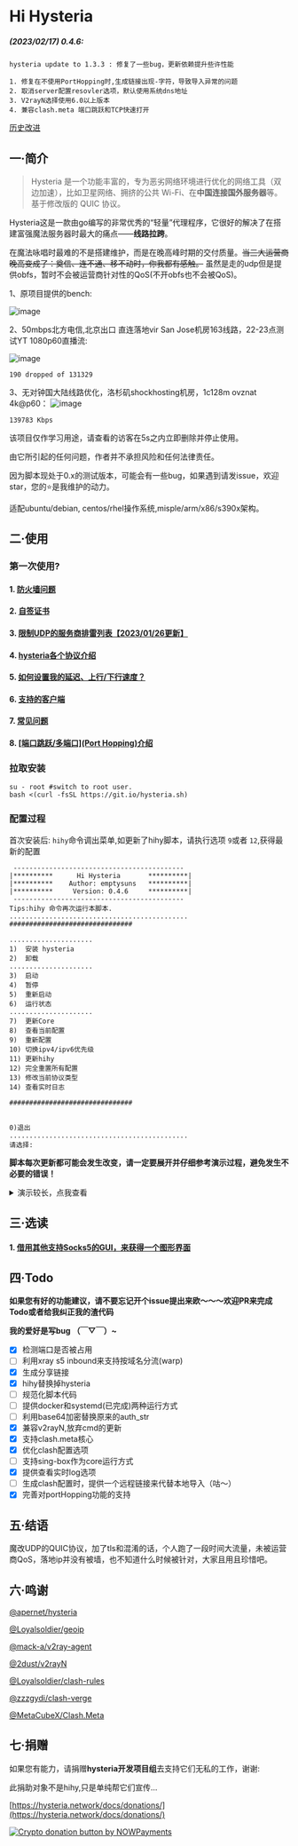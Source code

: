 # Hi Hysteria

##### (2023/02/17) 0.4.6:

```
hysteria update to 1.3.3 : 修复了一些bug，更新依赖提升些许性能

1. 修复在不使用PortHopping时,生成链接出现-字符，导致导入异常的问题
2. 取消server配置resovler选项，默认使用系统dns地址
3. V2rayN选择使用6.0以上版本
4. 兼容clash.meta 端口跳跃和TCP快速打开
```

[历史改进](md/log.md)

## 一·简介

> Hysteria 是一个功能丰富的，专为恶劣网络环境进行优化的网络工具（双边加速），比如卫星网络、拥挤的公共 Wi-Fi、在**中国连接国外服务器**等。 基于修改版的 QUIC 协议。

Hysteria这是一款由go编写的非常优秀的“轻量”代理程序，它很好的解决了在搭建富强魔法服务器时最大的痛点——**线路拉跨**。

在魔法咏唱时最难的不是搭建维护，而是在晚高峰时期的交付质量。~~当三大运营商晚高变成了：奠信、连不通、移不动时，你我都有感触。~~ 虽然是走的udp但是提供obfs，暂时不会被运营商针对性的QoS(不开obfs也不会被QoS)。

1、原项目提供的bench:

![image](https://raw.githubusercontent.com/HyNetwork/hysteria/master/docs/bench/bench.png)

2、50mbps北方电信,北京出口 直连落地vir San Jose机房163线路，22-23点测试YT 1080p60直播流:

![image](imgs/speed.png)

```
190 dropped of 131329
```

3、无对钟国大陆线路优化，洛杉矶shockhosting机房，1c128m ovznat 4k@p60：
![image](imgs/yt.jpg)

```
139783 Kbps
```

该项目仅作学习用途，请查看的访客在5s之内立即删除并停止使用。

由它所引起的任何问题，作者并不承担风险和任何法律责任。

因为脚本现处于0.x的测试版本，可能会有一些bug，如果遇到请发issue，欢迎star，您的⭐是我维护的动力。

适配ubuntu/debian, centos/rhel操作系统,misple/arm/x86/s390x架构。

## 二·使用

### 第一次使用?

#### 1. [防火墙问题](md/firewall.md)

#### 2. [自签证书](md/certificate.md)

#### 3. [限制UDP的服务商排雷列表【2023/01/26更新】](md/blacklist.md)

#### 4. [hysteria各个协议介绍](md/protocol.md)

#### 5. [如何设置我的延迟、上行/下行速度？](md/speed.md)

#### 6. [支持的客户端](md/client.md)

#### 7. [常见问题](md/issues.md)

#### 8. [[端口跳跃/多端口](Port Hopping)介绍](md/portHopping.md)

### 拉取安装

```
su - root #switch to root user.
bash <(curl -fsSL https://git.io/hysteria.sh)
```

### 配置过程

首次安装后: `hihy`命令调出菜单,如更新了hihy脚本，请执行选项 `9`或者 `12`,获得最新的配置

```
 -------------------------------------------
|**********      Hi Hysteria       **********|
|**********    Author: emptysuns   **********|
|**********     Version: 0.4.6     **********|
 -------------------------------------------
Tips:hihy 命令再次运行本脚本.
............................................. 
############################### 

..................... 
1)  安装 hysteria 
2)  卸载 
..................... 
3)  启动 
4)  暂停 
5)  重新启动 
6)  运行状态 
..................... 
7)  更新Core 
8)  查看当前配置 
9)  重新配置 
10) 切换ipv4/ipv6优先级 
11) 更新hihy 
12) 完全重置所有配置 
13) 修改当前协议类型
14) 查看实时日志

############################### 


0)退出 
............................................. 
请选择:
```

**脚本每次更新都可能会发生改变，请一定要展开并仔细参考演示过程，避免发生不必要的错误！**

<details>
  <summary>演示较长，点我查看</summary>
<pre><blockcode> 
开始配置:
请选择证书申请方式:

1、使用ACME申请(推荐,需打开tcp 80/443)
2、使用本地证书文件
3、自签证书

输入序号:
3
请输入自签证书的域名(默认:wechat.com):
注意:自签证书近一段时间来遭到大量随机阻断,请谨慎使用(这条提示不消失说明阻断还在继续)
如果一定要使用自签证书,请在下方配置选择使用obfs混淆验证,保证安全性
fuck.qq.com
判断自签证书,客户端连接所使用的地址是否正确?公网ip:1.2.3.4
请选择:

1、正确(默认)
2、不正确,手动输入ip

输入序号:
1

->您已选择自签fuck.qq.com证书加密.公网ip:1.2.3.4

选择协议类型:

1、udp(QUIC,可启动端口跳跃)
2、faketcp
3、wechat-video(默认)

输入序号:
3

->传输协议:wechat-video

请输入你想要开启的端口,此端口是server端口,建议10000-65535.(默认随机)

->使用随机端口:udp/14274

请输入您到此服务器的平均延迟,关系到转发速度(默认200,单位:ms):
180

->延迟:180 ms

期望速度,这是客户端的峰值速度,服务端默认不受限。Tips:脚本会自动*1.10做冗余，您期望过低或者过高会影响转发效率,请如实填写!
请输入客户端期望的下行速度:(默认50,单位:mbps):
180

->客户端下行速度：180 mbps

请输入客户端期望的上行速度(默认10,单位:mbps):
30

->客户端上行速度：30 mbps

请输入认证口令(默认随机生成,建议20位以上强密码):

->认证口令:Wvb9NlmWt0BxkJXoLnYKvM0NoOUz6sIgdaWHDr1gMzQGtE8lIs

Tips: 如果使用obfs混淆加密,抗封锁能力更强,能被识别为未知udp流量,但是会增加cpu负载导致峰值速度下降,如果您追求性能且未被针对封锁建议不使用
选择验证方式:

1、auth_str(默认)
2、obfs

输入序号:
2

->您选择的验证方式为:obfs

请输入客户端名称备注(默认使用域名/IP区分,例如输入test,则名称为Hys-test):
demo

配置录入完成!

执行配置...
SIGN...

Signature ok
subject=C = CN, ST = GuangDong, L = ShenZhen, O = PonyMa, OU = Tecent, emailAddress = admin@qq.com, CN = Tencent Root CA
Getting CA Private Key
rm: cannot remove '/etc/hihy/cert/fuck.qq.com.ca.srl': No such file or directory
SUCCESS.

net.core.rmem_max = 8000000

Test config...

IPTABLES OPEN: udp/14274
Test success!
Generating config...
安装成功,请查看下方配置详细信息
docker.sh: line 877: 27670 Killed                  /etc/hihy/bin/appS -c /etc/hihy/conf/hihyServer.json server > /tmp/hihy_debug.info 2>&1

1* [v2rayN/nekoray] 使用hysteria core直接运行:
客户端配置文件输出至: /root/Hys-demo(v2rayN).json ( 直接下载生成的配置文件[推荐] / 自行复制粘贴下方配置到本地 )
Tips:客户端默认只开启http(8888)、socks5(8889)代理!其他方式请参照hysteria文档自行修改客户端config.json
↓***********************************↓↓↓copy↓↓↓*******************************↓
{
"server": "1.2.3.4:14274",
"protocol": "wechat-video",
"up_mbps": 33,
"down_mbps": 198,
"http": {
"listen": "127.0.0.1:10809",
"timeout" : 300,
"disable_udp": false
},
"socks5": {
"listen": "127.0.0.1:10808",
"timeout": 300,
"disable_udp": false
},
"obfs": "Wvb9NlmWt0BxkJXoLnYKvM0NoOUz6sIgdaWHDr1gMzQGtE8lIs",
"auth_str": "",
"alpn": "h3",
"acl": "acl/routes.acl",
"mmdb": "acl/Country.mmdb",
"server_name": "fuck.qq.com",
"insecure": true,
"recv_window_conn": 18612224,
"recv_window": 74448896,
"disable_mtu_discovery": true,
"resolver": "https://223.5.5.5/dns-query",
"retry": 3,
"retry_interval": 3,
"quit_on_disconnect": false,
"handshake_timeout": 15,
"idle_timeout": 30,
"fast_open": true,
"hop_interval": 120
}
↑***********************************↑↑↑copy↑↑↑*******************************↑

2* [Shadowrocket/Sagernet/Passwall] 一键链接:
hysteria://1.2.3.4:14274?protocol=wechat-video&auth=&obfsParam=Wvb9NlmWt0BxkJXoLnYKvM0NoOUz6sIgdaWHDr1gMzQGtE8lIs&peer=fuck.qq.com&insecure=1&upmbps=33&downmbps=198&alpn=h3#Hys-demo

3* [Clash.Meta] 配置文件已在/root/Hys-demo(clashMeta).yaml输出,请下载至客户端使用(beta)

`</blockcode></pre>`

</details>

## 三·选读

#### 1. [借用其他支持Socks5的GUI，来获得一个图形界面](https://github.com/emptysuns/Hi_Hysteria/blob/main/md/gui.md)

## 四·Todo

**如果您有好的功能建议，请不要忘记开个issue提出来欧～～～欢迎PR来完成Todo或者给我纠正我的渣代码**

**我的爱好是写bug （￣▽￣）~**

* [X] 检测端口是否被占用
* [ ] 利用xray s5 inbound来支持按域名分流(warp)
* [X] 生成分享链接
* [X] hihy替换掉hysteria
* [ ] 规范化脚本代码
* [ ] 提供docker和systemd(已完成)两种运行方式
* [ ] 利用base64加密替换原来的auth_str
* [X] 兼容v2rayN,放弃cmd的更新
* [X] 支持clash.meta核心
* [X] 优化clash配置选项
* [ ] 支持sing-box作为core运行方式
* [X] 提供查看实时log选项
* [ ] 生成clash配置时，提供一个远程链接来代替本地导入（咕～）
* [X] 完善对portHopping功能的支持

## 五·结语

魔改UDP的QUIC协议，加了tls和混淆的话，个人跑了一段时间大流量，未被运营商QoS，落地ip并没有被墙，也不知道什么时候被针对，大家且用且珍惜吧。

## 六·鸣谢

[@apernet/hysteria](https://github.com/HyNetwork/hysteria)

[@Loyalsoldier/geoip](https://github.com/Loyalsoldier/geoip)

[@mack-a/v2ray-agent](https://github.com/mack-a/v2ray-agent)

[@2dust/v2rayN](https://github.com/2dust/v2rayN)

[@Loyalsoldier/clash-rules](https://github.com/Loyalsoldier/clash-rules)

[@zzzgydi/clash-verge](https://github.com/zzzgydi/clash-verge)

[@MetaCubeX/Clash.Meta](https://github.com/MetaCubeX/Clash.Meta)

## 七·捐赠

如果您有能力，请捐赠**hysteria开发项目组**去支持它们无私的工作，谢谢:

此捐助对象不是hihy,只是单纯帮它们宣传...

[https://hysteria.network/docs/donations/](https://hysteria.network/docs/donations/)

[![Crypto donation button by NOWPayments](https://camo.githubusercontent.com/70a3b7fb344c4dc9151639ec5db5e713b2bb177aa6cac6e63538f33a74585e48/68747470733a2f2f6e6f777061796d656e74732e696f2f696d616765732f656d626564732f646f6e6174696f6e2d627574746f6e2d626c61636b2e737667)](https://nowpayments.io/donation?api_key=EJH83FM-FDC40ZW-QGDZRR4-A7SC67S)
